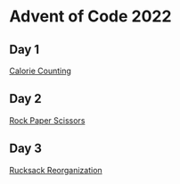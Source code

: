 # Advent of Code 2022

## Day 1

[Calorie Counting](https://adventofcode.com/2022/day/1)

## Day 2

[Rock Paper Scissors](https://adventofcode.com/2022/day/2)

## Day 3

[Rucksack Reorganization](https://adventofcode.com/2022/day/3)
